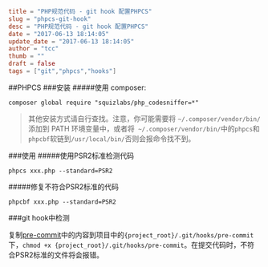 ```toml
title = "PHP规范代码 - git hook 配置PHPCS"
slug = "phpcs-git-hook"
desc = "PHP规范代码 - git hook 配置PHPCS"
date = "2017-06-13 18:14:05"
update_date = "2017-06-13 18:14:05"
author = "tcc"
thumb = ""
draft = false
tags = ["git","phpcs","hooks"]
```

##PHPCS
###安装
#####使用 composer:

    composer global require "squizlabs/php_codesniffer=*"

> 其他安装方式请自行查找。注意，你可能需要将 `~/.composer/vendor/bin/` 添加到 PATH 环境变量中，或者将` ~/.composer/vendor/bin/`中的`phpcs`和`phpcbf`软链到`/usr/local/bin/`否则会报命令找不到。

###使用
#####使用PSR2标准检测代码

`phpcs xxx.php --standard=PSR2` 

#####修复不符合PSR2标准的代码

`phpcbf xxx.php --standard=PSR2`

###git hook中检测

复制[pre-commit](https://github.com/lgctc123/git-hooks/blob/master/phpcs-pre-commit/pre-commit "pre-commit")中的内容到项目中的`{project_root}/.git/hooks/pre-commit`下，`chmod +x {project_root}/.git/hooks/pre-commit`。在提交代码时，不符合PSR2标准的文件将会报错。